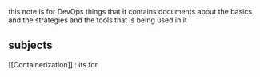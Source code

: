 
this note is for DevOps things that it contains documents about the basics and the strategies and the tools that is being used in it
## subjects

[[Containerization]] : its for 